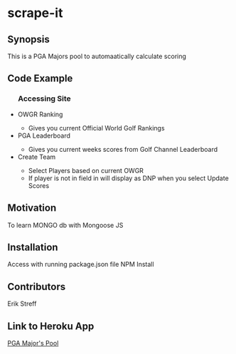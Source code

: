 # scrape-it

## Synopsis

This is a PGA Majors pool to automaatically calculate scoring

## Code Example
<ul>
    <h3><b>Accessing Site</b></h3>
    <li>OWGR Ranking</li>
        <ul>
            <li>Gives you current Official World Golf Rankings</li>
        </ul>
    <li>PGA Leaderboard</li>
        <ul>
            <li>Gives you current weeks scores from Golf Channel Leaderboard</li>
        </ul>
    <li>Create Team</li>
        <ul>
            <li>Select Players based on current OWGR</li>
            <li>If player is not in field in will display as DNP when you select Update Scores</li>
        </ul>        
</ul>

## Motivation

To learn MONGO db with Mongoose JS

## Installation

Access with running package.json file
NPM Install


## Contributors

Erik Streff

## Link to Heroku App

<a href="https://warm-river-50392.herokuapp.com/">PGA Major's Pool</a>
